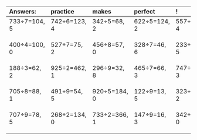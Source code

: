 | Answers: | practice | makes | perfect | ! |
| :--- | :--- | :--- | :--- | :--- |
| 733÷7=104, 5 | 742÷6=123, 4 | 342÷5=68, 2 | 622÷5=124, 2 | 557÷7=79, 4 | 
|   |   |   |   |   | 
|   |   |   |   |   | 
|   |   |   |   |   | 
| 400÷4=100, 0 | 527÷7=75, 2 | 456÷8=57, 0 | 328÷7=46, 6 | 233÷6=38, 5 | 
|   |   |   |   |   | 
|   |   |   |   |   | 
|   |   |   |   |   | 
| 188÷3=62, 2 | 925÷2=462, 1 | 296÷9=32, 8 | 465÷7=66, 3 | 747÷8=93, 3 | 
|   |   |   |   |   | 
|   |   |   |   |   | 
|   |   |   |   |   | 
| 705÷8=88, 1 | 491÷9=54, 5 | 920÷5=184, 0 | 122÷9=13, 5 | 323÷3=107, 2 | 
|   |   |   |   |   | 
|   |   |   |   |   | 
|   |   |   |   |   | 
| 707÷9=78, 5 | 268÷2=134, 0 | 733÷2=366, 1 | 147÷9=16, 3 | 342÷3=114, 0 | 
|   |   |   |   |   | 
|   |   |   |   |   | 
|   |   |   |   |   | 
